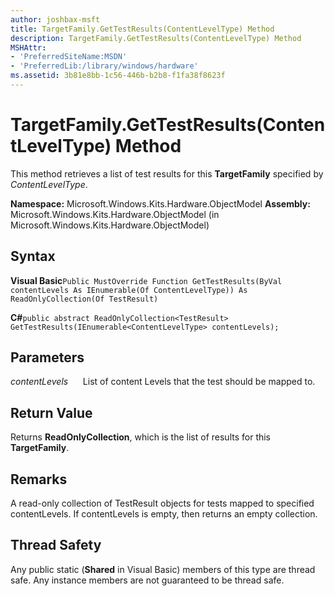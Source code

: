 ```yaml
---
author: joshbax-msft
title: TargetFamily.GetTestResults(ContentLevelType) Method
description: TargetFamily.GetTestResults(ContentLevelType) Method
MSHAttr:
- 'PreferredSiteName:MSDN'
- 'PreferredLib:/library/windows/hardware'
ms.assetid: 3b81e8bb-1c56-446b-b2b8-f1fa38f8623f
---
```


# TargetFamily.GetTestResults(ContentLevelType) Method


This method retrieves a list of test results for this **TargetFamily** specified by *ContentLevelType*.

**Namespace:** Microsoft.Windows.Kits.Hardware.ObjectModel **Assembly:** Microsoft.Windows.Kits.Hardware.ObjectModel (in Microsoft.Windows.Kits.Hardware.ObjectModel)

## Syntax


**Visual Basic**`Public MustOverride Function GetTestResults(ByVal contentLevels As IEnumerable(Of ContentLevelType)) As ReadOnlyCollection(Of TestResult)`

**C#**`public abstract ReadOnlyCollection<TestResult> GetTestResults(IEnumerable<ContentLevelType> contentLevels);`

## Parameters


*contentLevels*      List of content Levels that the test should be mapped to.

## Return Value


Returns **ReadOnlyCollection**, which is the list of results for this **TargetFamily**.

## Remarks


A read-only collection of TestResult objects for tests mapped to specified contentLevels. If contentLevels is empty, then returns an empty collection.

## Thread Safety


Any public static (**Shared** in Visual Basic) members of this type are thread safe. Any instance members are not guaranteed to be thread safe.

 

 






